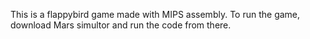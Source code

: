This is a flappybird game made with MIPS assembly.
To run the game, download Mars simultor and run the code from there.
